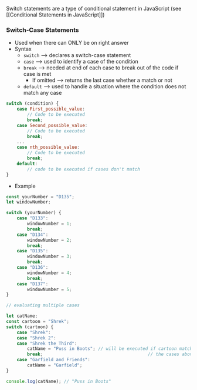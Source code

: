 Switch statements are a type of conditional statement in JavaScript (see [[Conditional Statements in JavaScript]])
### Switch-Case Statements
* Used when there can ONLY be on right answer
* Syntax
	* `switch` --> declares a switch-case statement
	* `case` --> used to identify a case of the condition
	* `break` --> needed at end of each case to break out of the code if case is met
		* If omitted --> returns the last case whether a match or not
	* `default` --> used to handle a situation where the condition does not match any case
```js
switch (condition) {
    case First_possible_value:
        // Code to be executed 
        break; 
    case Second_possible_value:
        // Code to be executed
        break;
    ...
    case nth_possible_value:
        // Code to be executed
        break;
    default:
	    // code to be executed if cases don't match
} 
```

* Example
```js
const yourNumber = "D135";
let windowNumber;

switch (yourNumber) {
    case "D133":
        windowNumber = 1;
        break;
    case "D134":
        windowNumber = 2;
        break;
    case "D135":
        windowNumber = 3;
        break;
    case "D136":
        windowNumber = 4;
        break;
    case "D137":
        windowNumber = 5;
}
```

```js
// evaluating multiple cases

let catName;
const cartoon = "Shrek";
switch (cartoon) { 
    case "Shrek":
    case "Shrek 2":
    case "Shrek the Third":
        catName = "Puss in Boots"; // will be executed if cartoon matches any of 
        break;                                        // the cases above
    case "Garfield and Friends":
        catName = "Garfield";
}

console.log(catName); // "Puss in Boots" 
```